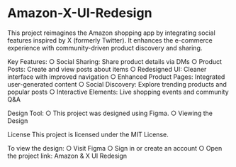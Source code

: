 # Amazon-X-UI-Redesign
This project reimagines the Amazon shopping app by integrating social features inspired by X (formerly Twitter). It enhances the e-commerce experience with community-driven product discovery and sharing.

Key Features:
○ Social Sharing: Share product details via DMs
○ Product Posts: Create and view posts about items
○ Redesigned UI: Cleaner interface with improved navigation
○ Enhanced Product Pages: Integrated user-generated content
○ Social Discovery: Explore trending products and popular posts
○ Interactive Elements: Live shopping events and community Q&A

Design Tool:
○ This project was designed using Figma.
○ Viewing the Design

License This project is licensed under the MIT License.

To view the design:
○ Visit Figma
○ Sign in or create an account
○ Open the project link: Amazon & X UI Redesign


